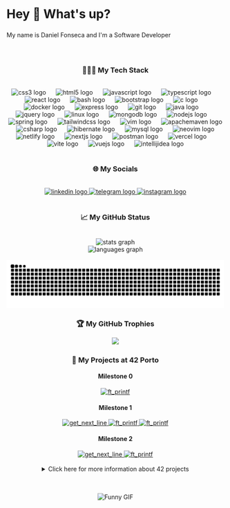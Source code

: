 <h1 align="left">Hey 👋 What's up?</h1>

###

<p align="left">My name is Daniel Fonseca and I'm a  Software Developer</p>

###

<br clear="both">

<h3 align="center">👨🏼‍💻 My Tech Stack</h3>



<br clear="both">

<div align="center">
  <img src="https://skillicons.dev/icons?i=css" height="47" alt="css3 logo"  />
  <img width="15" />
  <img src="https://skillicons.dev/icons?i=html" height="47" alt="html5 logo"  />
  <img width="15" />
  <img src="https://skillicons.dev/icons?i=js" height="47" alt="javascript logo"  />
  <img width="15" />
  <img src="https://skillicons.dev/icons?i=ts" height="47" alt="typescript logo"  />
  <img width="15" />
  <img src="https://skillicons.dev/icons?i=react" height="47" alt="react logo"  />
  <img width="15" />
  <img src="https://skillicons.dev/icons?i=bash" height="47" alt="bash logo"  />
  <img width="15" />
  <img src="https://skillicons.dev/icons?i=bootstrap" height="47" alt="bootstrap logo"  />
  <img width="15" />
  <img src="https://skillicons.dev/icons?i=c" height="47" alt="c logo"  />
  <img width="15" />
  <img src="https://skillicons.dev/icons?i=docker" height="47" alt="docker logo"  />
  <img width="15" />
  <img src="https://skillicons.dev/icons?i=express" height="47" alt="express logo"  />
  <img width="15" />
  <img src="https://skillicons.dev/icons?i=git" height="47" alt="git logo"  />
  <img width="15" />
  <img src="https://skillicons.dev/icons?i=java" height="47" alt="java logo"  />
  <img width="15" />
  <img src="https://skillicons.dev/icons?i=jquery" height="47" alt="jquery logo"  />
  <img width="15" />
  <img src="https://skillicons.dev/icons?i=linux" height="47" alt="linux logo"  />
  <img width="15" />
  <img src="https://skillicons.dev/icons?i=mongodb" height="47" alt="mongodb logo"  />
  <img width="15" />
  <img src="https://skillicons.dev/icons?i=nodejs" height="47" alt="nodejs logo"  />
  <img width="15" />
  <img src="https://skillicons.dev/icons?i=spring" height="47" alt="spring logo"  />
  <img width="15" />
  <img src="https://skillicons.dev/icons?i=tailwind" height="47" alt="tailwindcss logo"  />
  <img width="15" />
  <img src="https://skillicons.dev/icons?i=vim" height="47" alt="vim logo"  />
  <img width="15" />
  <img src="https://skillicons.dev/icons?i=maven" height="47" alt="apachemaven logo"  />
  <img width="15" />
  <img src="https://skillicons.dev/icons?i=cs" height="47" alt="csharp logo"  />
  <img width="15" />
  <img src="https://skillicons.dev/icons?i=hibernate" height="47" alt="hibernate logo"  />
  <img width="15" />
  <img src="https://skillicons.dev/icons?i=mysql" height="47" alt="mysql logo"  />
  <img width="15" />
  <img src="https://skillicons.dev/icons?i=neovim" height="47" alt="neovim logo"  />
  <img width="15" />
  <img src="https://skillicons.dev/icons?i=netlify" height="47" alt="netlify logo"  />
  <img width="15" />
  <img src="https://skillicons.dev/icons?i=nextjs" height="47" alt="nextjs logo"  />
  <img width="15" />
  <img src="https://skillicons.dev/icons?i=postman" height="47" alt="postman logo"  />
  <img width="15" />
  <img src="https://skillicons.dev/icons?i=vercel" height="47" alt="vercel logo"  />
  <img width="15" />
  <img src="https://skillicons.dev/icons?i=vite" height="47" alt="vite logo"  />
  <img width="15" />
  <img src="https://skillicons.dev/icons?i=vue" height="47" alt="vuejs logo"  />
  <img width="15" />
  <img src="https://skillicons.dev/icons?i=idea" height="47" alt="intellijidea logo"  />
</div>

<br clear="both">

<h3 align="center">🌐 My Socials</h3>


<br clear="both">

<div align="center">
  <a href="https://www.linkedin.com/in/danieldfonseca/" target="_blank">
    <img src="https://img.shields.io/static/v1?message=LinkedIn&logo=linkedin&label=&color=0077B5&logoColor=white&labelColor=&style=for-the-badge" height="35" alt="linkedin logo"  />
  </a>
  <a href="t.me/simbolado" target="_blank">
    <img src="https://img.shields.io/static/v1?message=Telegram&logo=telegram&label=&color=2CA5E0&logoColor=white&labelColor=&style=for-the-badge" height="35" alt="telegram logo"  />
  </a>
  <a href="https://www.instagram.com/daniel_fonn/?igsh=bjkycGptcDl4c2s4" target="_blank">
    <img src="https://img.shields.io/static/v1?message=Instagram&logo=instagram&label=&color=E4405F&logoColor=white&labelColor=&style=for-the-badge" height="35" alt="instagram logo"  />
  </a>
</div>



<br clear="both">

<h3 align="center">📈 My GitHub Status</h3>

<br clear="both">

<div align="center">
  <img src="https://github-readme-stats.vercel.app/api?username=danielfonsecaa&hide_title=true&hide_rank=false&show_icons=true&include_all_commits=true&count_private=true&disable_animations=false&theme=radical&locale=en&hide_border=true" height="155" alt="stats graph" /> <br>
  <img src="https://github-readme-stats.vercel.app/api/top-langs?username=danielfonsecaa&locale=en&hide_title=false&layout=compact&card_width=320&langs_count=6&theme=radical&hide_border=true" height="190" alt="languages graph"  />
</div>

<br clear="both">

<img src="https://raw.githubusercontent.com/danielfonsecaa/danielfonsecaa/output/snake.svg" alt="Snake animation" />

<h3 align="center">🏆 My GitHub Trophies</h3>
<div align="center">
 
 ![](https://github-profile-trophy.vercel.app/?username=Danielfonsecaa&theme=radical&no-frame=true&no-bg=true&margin-w=4&column=-1)
</div>

<h3 align="center">🚀 My Projects at 42 Porto</h3>
<h4 align="center">Milestone 0</h4>

  <div align="center">
  <a href="https://github.com/DanielFonsecaa/libft" target="_blank">
    <img src="https://github.com/user-attachments/assets/0f9131f8-f78f-4b9a-8954-6a7eee0874f6" alt="ft_printf" />
  </a>
</div>

<h4 align="center">Milestone 1</h4>

<div align="center">
  <a href="https://github.com/DanielFonsecaa/get_next_line" target="_blank">
    <img src="https://github.com/user-attachments/assets/7eec8a00-df10-4d70-9836-552cb0f3aaad" alt="get_next_line" />
  </a>
  <a href="https://github.com/DanielFonsecaa/printf" target="_blank">
    <img src="https://github.com/user-attachments/assets/3f3d64d1-86a8-498e-b18d-bdeae55f2a86" alt="ft_printf" />
  </a>
 </a>
  <a href="https://github.com/DanielFonsecaa/Born2BeRoot" target="_blank">
    <img src="https://github.com/user-attachments/assets/714acb59-4011-469e-9127-2abfa9379501" alt="ft_printf" />
  </a>
 
</div>

<h4 align="center">Milestone 2</h4>
<div align="center">
  <a href="https://github.com/DanielFonsecaa/So-long-42" target="_blank">
    <img src="https://github.com/user-attachments/assets/44d134a2-1f0b-4473-afdd-ba9ec909b5a8" alt="get_next_line" />
  </a>
   <a href="https://github.com/DanielFonsecaa/Push_swap-42" target="_blank">
    <img src="https://github.com/user-attachments/assets/0528f99a-4570-46b8-80b1-6b8af3df8cd8" alt="ft_printf" />
  </a>
</div>
<br>

<details align="center">
<summary align="center">Click here for more information about 42 projects</summary>

<h3 align="center">C PROJECTS</h3>
<div align="center">
	
| C Project                                                                                     | Grade                                                             | Evaluation Information           |
| :-------------------------------------------------------------------------------------------- | :---------------------------------------------------------------- | :------------------------------- |
| [Libft](https://github.com/DanielFonsecaa/libft) | <img src="https://img.shields.io/badge/125%20%2F%20100%20%E2%98%85-sucess"/>  | `3 peers` `30 mins` `moulinette` |
| [GetNexLine](https://github.com/DanielFonsecaa/get_next_line) | <img src="https://img.shields.io/badge/112%20%2F%20100%20%E2%98%85-sucess"/>  | `3 peers` `30 mins` `moulinette` |
| [Printf](https://github.com/DanielFonsecaa/printf) | <img src="https://img.shields.io/badge/100%20%2F%20100%20%E2%98%85-sucess"/>  | `3 peers` `30 mins` `moulinette` |
| [Born2BeRoot](https://github.com/DanielFonsecaa/Born2BeRoot) | <img src="https://img.shields.io/badge/100%20%2F%20100%20%E2%98%85-sucess"/>  | `3 peers` `30 mins` |
| [So_long](https://github.com/DanielFonsecaa/So-long-42) | <img src="https://img.shields.io/badge/124%20%2F%20100%20%E2%98%85-sucess"/>  | `3 peers` `30 mins`  |
| [Push_Swap](https://github.com/DanielFonsecaa/Push_swap-42) | <img src="https://img.shields.io/badge/84%20%2F%20100%20%E2%98%85-sucess"/>  | `3 peers` `30 mins`  |
</div>

<h3 align="center">PISCINE PROJECTS</h3>
<div align="center">
	
| Shell Project                                                                                         | Grade                                                             | Evaluation Information           |
| :---------------------------------------------------------------------------------------------------- | :---------------------------------------------------------------- | :------------------------------- |
| [Piscine Shell 00](https://github.com/DanielFonsecaa/42piscine) | <img src="https://img.shields.io/badge/85%20%2F%20100-success"/> | `2 peers` `15 mins` `moulinette` |
| [Piscine Shell 01](https://github.com/DanielFonsecaa/42piscine) | <img src="https://img.shields.io/badge/70%20%2F%20100-success"/> | `2 peers` `15 mins` `moulinette` |

| C Pscine Project                                                                                     | Grade                                                             | Evaluation Information           |
| :-------------------------------------------------------------------------------------------- | :---------------------------------------------------------------- | :------------------------------- |
| [Piscine C 00](https://github.com/DanielFonsecaa/42piscine) | <img src="https://img.shields.io/badge/85%20%2F%20100-success"/>  | `2 peers` `15 mins` `moulinette` |
| [Piscine C 01](https://github.com/DanielFonsecaa/42piscine) | <img src="https://img.shields.io/badge/100%20%2F%20100-success"/> | `2 peers` `15 mins` `moulinette` |
| [Piscine C 02](https://github.com/DanielFonsecaa/42piscine) | <img src="https://img.shields.io/badge/75%20%2F%20100-success"/>  | `2 peers` `15 mins` `moulinette` |
| [Piscine C 03](https://github.com/DanielFonsecaa/42piscine) | <img src="https://img.shields.io/badge/75%20%2F%20100-success"/> | `2 peers` `15 mins` `moulinette` |
| [Piscine C 04](https://github.com/DanielFonsecaa/42piscine) | <img src="https://img.shields.io/badge/100%20%2F%20100-success"/>  | `2 peers` `15 mins` `moulinette` |
| [Piscine C 05](https://github.com/DanielFonsecaa/42piscine) | <img src="https://img.shields.io/badge/80%20%2F%20100-success"/>  | `2 peers` `15 mins` `moulinette` |
| [Piscine C 06](https://github.com/DanielFonsecaa/42piscine) | <img src="https://img.shields.io/badge/100%20%2F%20100-success"/> | `2 peers` `15 mins` `moulinette` |
| [Piscine C 07](https://github.com/DanielFonsecaa/42piscine) | <img src="https://img.shields.io/badge/80%20%2F%20100-success"/>  | `2 peers` `15 mins` `moulinette` |
| [Piscine C 08](https://github.com/DanielFonsecaa/42piscine) | <img src="https://img.shields.io/badge/100%20%2F%20100-success"/> | `2 peers` `15 mins` `moulinette` |

</div>
	
</details>

<br>
<br>

<div align="center">
 
 ![Funny GIF](https://i.imgflip.com/9sk18z.gif)
</div>




